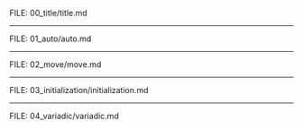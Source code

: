 FILE: 00_title/title.md

----

FILE: 01_auto/auto.md

----

FILE: 02_move/move.md

----

FILE: 03_initialization/initialization.md

----

FILE: 04_variadic/variadic.md
